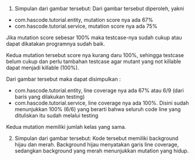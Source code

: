 1. Simpulan dari gambar tersebut:
Dari gambar tersebut diperoleh, yakni
- com.hascode.tutorial.entity, mutation score nya ada 67%
- com.hascode.tutorial.service, mutation score nya ada 75%

Jika mutation score sebesar 100% maka testcase-nya sudah cukup atau dapat dikatakan programnya sudah baik. 

Kedua mutation tersebut score nya kurang daru 100%, sehingga testcase belum cukup dan perlu tambahan testcase agar mutant yang not killable dapat menjadi killable (100%).

Dari gambar tersebut maka dapat disimpulkan :
- com.hascode.tutorial.entity, line coverage  nya ada 67% atau  6/9 (dari baris yang dilakukan testing)
- com.hascode.tutorial.service, line coverage  nya ada 100%. Disini sudah menunjukkan 100% (6/6) yang berarti bahwa  seluruh code line yang dituliskan itu sudah melalui testing

Kedua mutation memiliki jumlah kelas yang sama.

2. Simpulan dari gambar tersebut:
Kode tersebut memiliki background hijau dan merah. Background hijau menyatakan garis line coverage, sedangkan background yang merah menunjukkan mutation yang hidup.